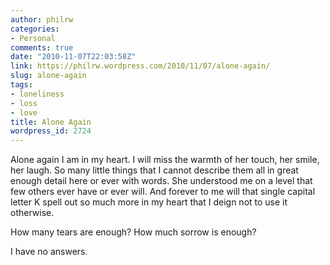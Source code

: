 ```yaml
---
author: philrw
categories:
- Personal
comments: true
date: "2010-11-07T22:03:58Z"
link: https://philrw.wordpress.com/2010/11/07/alone-again/
slug: alone-again
tags:
- loneliness
- loss
- love
title: Alone Again
wordpress_id: 2724
---
```


Alone again I am in my heart. I will miss the warmth of her touch, her smile, her laugh. So many little things that I cannot describe them all in great enough detail here or ever with words. She understood me on a level that few others ever have or ever will. And forever to me will that single capital letter K spell out so much more in my heart that I deign not to use it otherwise.

How many tears are enough? How much sorrow is enough?

I have no answers.
